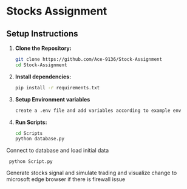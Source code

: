 # Stocks Assignment

## Setup Instructions

1. **Clone the Repository:**
   ```bash
   git clone https://github.com/Ace-9136/Stock-Assignment
   cd Stock-Assignment
   
2. **Install dependencies:**
   ```bash
   pip install -r requirements.txt

3. **Setup Environment variables**
   ```bash
   create a .env file and add variables according to example env 

4. **Run Scripts:**

   ```bash
   cd Scripts
   python database.py

Connect to database and load initial data 

     python Script.py
Generate stocks signal and simulate trading and visualize change to microsoft edge browser if there is firewall issue
   
